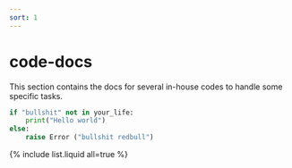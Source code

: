 ```yaml
---
sort: 1
---
```


# code-docs

This section contains the docs for several in-house codes to handle some specific tasks.

```python
if "bullshit" not in your_life:
    print("Hello world")
else:
    raise Error ("bullshit redbull")
```

{% include list.liquid all=true %}
